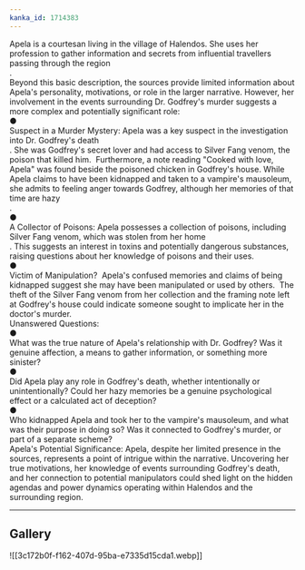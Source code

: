 ```yaml
---
kanka_id: 1714383
---
```


Apela is a courtesan living in the village of Halendos. She uses her profession to gather information and secrets from influential travellers passing through the region  
.  
Beyond this basic description, the sources provide limited information about Apela's personality, motivations, or role in the larger narrative. However, her involvement in the events surrounding Dr. Godfrey's murder suggests a more complex and potentially significant role:  
●  
Suspect in a Murder Mystery: Apela was a key suspect in the investigation into Dr. Godfrey's death  
. She was Godfrey's secret lover and had access to Silver Fang venom, the poison that killed him.  Furthermore, a note reading "Cooked with love, Apela" was found beside the poisoned chicken in Godfrey's house. While Apela claims to have been kidnapped and taken to a vampire's mausoleum, she admits to feeling anger towards Godfrey, although her memories of that time are hazy  
.  
●  
A Collector of Poisons: Apela possesses a collection of poisons, including Silver Fang venom, which was stolen from her home  
. This suggests an interest in toxins and potentially dangerous substances, raising questions about her knowledge of poisons and their uses.  
●  
Victim of Manipulation?  Apela's confused memories and claims of being kidnapped suggest she may have been manipulated or used by others.  The theft of the Silver Fang venom from her collection and the framing note left at Godfrey's house could indicate someone sought to implicate her in the doctor's murder.  
Unanswered Questions:  
●  
What was the true nature of Apela's relationship with Dr. Godfrey? Was it genuine affection, a means to gather information, or something more sinister?  
●  
Did Apela play any role in Godfrey's death, whether intentionally or unintentionally? Could her hazy memories be a genuine psychological effect or a calculated act of deception?  
●  
Who kidnapped Apela and took her to the vampire's mausoleum, and what was their purpose in doing so? Was it connected to Godfrey's murder, or part of a separate scheme?  
Apela's Potential Significance: Apela, despite her limited presence in the sources, represents a point of intrigue within the narrative. Uncovering her true motivations, her knowledge of events surrounding Godfrey's death, and her connection to potential manipulators could shed light on the hidden agendas and power dynamics operating within Halendos and the surrounding region.

***
## Gallery
![[3c172b0f-f162-407d-95ba-e7335d15cda1.webp]]